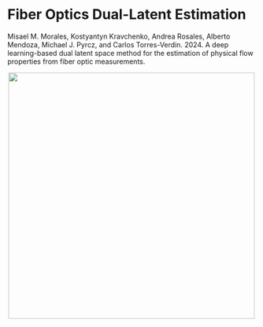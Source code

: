 # Fiber Optics Dual-Latent Estimation

Misael M. Morales, Kostyantyn Kravchenko, Andrea Rosales, Alberto Mendoza, Michael J. Pyrcz, and Carlos Torres-Verdin. 2024. A deep learning-based dual latent space method for the estimation of physical flow properties from fiber optic measurements.

<p align="center">
  <img src="https://github.com/misaelmmorales/Fiber-Optics-Dual-Latent-Estimation/blob/main/figures/dualAE.png" width="500" />
</p>
